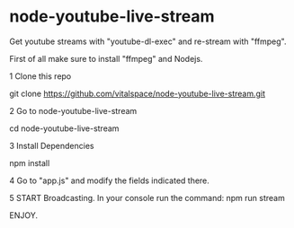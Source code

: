 # node-youtube-live-stream
Get youtube streams with "youtube-dl-exec" and re-stream with "ffmpeg".


First of all make sure to install "ffmpeg" and Nodejs.

1 Clone this repo

git clone https://github.com/vitalspace/node-youtube-live-stream.git

2 Go to node-youtube-live-stream

cd node-youtube-live-stream

3 Install Dependencies

npm install

4 Go to "app.js" and modify the fields indicated there.

5 START Broadcasting.
In your console run the command:
npm run stream

ENJOY.
